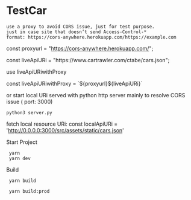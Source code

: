 # TestCar


```
use a proxy to avoid CORS issue, just for test purpose.
just in case site that doesn’t send Access-Control-*
format: https://cors-anywhere.herokuapp.com/https://example.com
```

const proxyurl = "https://cors-anywhere.herokuapp.com/";

<p>
const liveApiURi = "https://www.cartrawler.com/ctabe/cars.json";


use liveApiURiwithProxy 
<p>
const liveApiURiwithProxy = `${proxyurl}${liveApiURi}`


or start local URi served with python http server mainly to resolve CORS issue ( port: 3000)
```
python3 server.py

```
fetch local resource URi:
const localApiURi = 'http://0.0.0.0:3000/src/assets/static/cars.json'




Start Project

```
 yarn
 yarn dev
```

Build

```
 yarn build
```


```
 yarn build:prod
```

